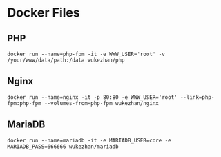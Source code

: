 # Docker Files

## PHP

```
docker run --name=php-fpm -it -e WWW_USER='root' -v /your/www/data/path:/data wukezhan/php
```

## Nginx

```
docker run --name=nginx -it -p 80:80 -e WWW_USER='root' --link=php-fpm:php-fpm --volumes-from=php-fpm wukezhan/nginx
```

## MariaDB

```
docker run --name=mariadb -it -e MARIADB_USER=core -e MARIADB_PASS=666666 wukezhan/mariadb
```